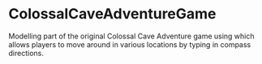 # ColossalCaveAdventureGame
Modelling part of the original Colossal Cave Adventure game using which allows players to move around in various locations by typing in compass directions.

